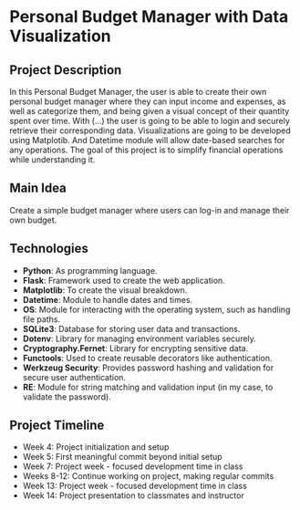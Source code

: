 # Personal Budget Manager with Data Visualization
## Project Description
In this Personal Budget Manager, the user is able to create their own personal budget manager where they can input income and expenses, as well as categorize them, and being given a visual concept of their quantity spent over time. With (...) the user is going to be able to login and securely retrieve their corresponding data. Visualizations are going to be developed using Matplotib. And Datetime module will allow date-based searches for any operations. The goal of this project is to simplify financial operations while understanding it.
## Main Idea
Create a simple budget manager where users can log-in and manage their own budget.
## Technologies
- **Python**: As programming language.
- **Flask**: Framework used to create the web application.  
- **Matplotlib**: To create the visual breakdown.
- **Datetime**: Module to handle dates and times.
- **OS**: Module for interacting with the operating system, such as handling file paths.  
- **SQLite3**: Database for storing user data and transactions.
- **Dotenv**: Library for managing environment variables securely.
- **Cryptography.Fernet**: Library for encrypting sensitive data. 
- **Functools**: Used to create reusable decorators like authentication.  
- **Werkzeug Security**: Provides password hashing and validation for secure user authentication.  
- **RE**: Module for string matching and validation input (in my case, to validate the password).
## Project Timeline
- Week 4: Project initialization and setup
- Week 5: First meaningful commit beyond initial setup
- Week 7: Project week - focused development time in class
- Weeks 8-12: Continue working on project, making regular commits
- Week 13: Project week - focused development time in class
- Week 14: Project presentation to classmates and instructor